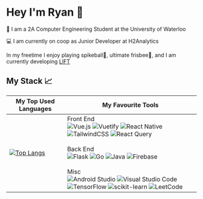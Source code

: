 # Hey I'm Ryan 👋

🏫 I am a 2A Computer Engineering Student at the University of Waterloo

💻 I am currently on coop as Junior Developer at H2Analytics

In my freetime I enjoy playing spikeball🏐, ultimate frisbee🥏, and I am currently developing [LIFT](https://lift-web.vercel.app/)

## My Stack 📈

| My Top Used Languages | My Favourite Tools |
| ----------- | ----------- |
| [![Top Langs](https://github-readme-stats.vercel.app/api/top-langs/?username=RyEggGit&layout=compact&langs_count=10&count_private=true)](https://github.com/anuraghazra/github-readme-stats) | Front End <br> ![Vue.js](https://img.shields.io/badge/vuejs-%2335495e.svg?style=for-the-badge&logo=vuedotjs&logoColor=%234FC08D) ![Vuetify](https://img.shields.io/badge/Vuetify-1867C0?style=for-the-badge&logo=vuetify&logoColor=AEDDFF) ![React Native](https://img.shields.io/badge/react_native-%2320232a.svg?style=for-the-badge&logo=react&logoColor=%2361DAFB) ![TailwindCSS](https://img.shields.io/badge/tailwindcss-%2338B2AC.svg?style=for-the-badge&logo=tailwind-css&logoColor=white) ![React Query](https://img.shields.io/badge/-React%20Query-FF4154?style=for-the-badge&logo=react%20query&logoColor=white) <br> <br> Back End <br> 	![Flask](https://img.shields.io/badge/flask-%23000.svg?style=for-the-badge&logo=flask&logoColor=white) ![Go](https://img.shields.io/badge/go-%2300ADD8.svg?style=for-the-badge&logo=go&logoColor=white) ![Java](https://img.shields.io/badge/java-%23ED8B00.svg?style=for-the-badge&logo=java&logoColor=white) 	![Firebase](https://img.shields.io/badge/firebase-%23039BE5.svg?style=for-the-badge&logo=firebase) <br> <br> Misc <br> ![Android Studio](https://img.shields.io/badge/Android%20Studio-3DDC84.svg?style=for-the-badge&logo=android-studio&logoColor=white) ![Visual Studio Code](https://img.shields.io/badge/Visual%20Studio%20Code-0078d7.svg?style=for-the-badge&logo=visual-studio-code&logoColor=white) ![TensorFlow](https://img.shields.io/badge/TensorFlow-%23FF6F00.svg?style=for-the-badge&logo=TensorFlow&logoColor=white) ![scikit-learn](https://img.shields.io/badge/scikit--learn-%23F7931E.svg?style=for-the-badge&logo=scikit-learn&logoColor=white) ![LeetCode](https://img.shields.io/badge/LeetCode-000000?style=for-the-badge&logo=LeetCode&logoColor=#d16c06)|

